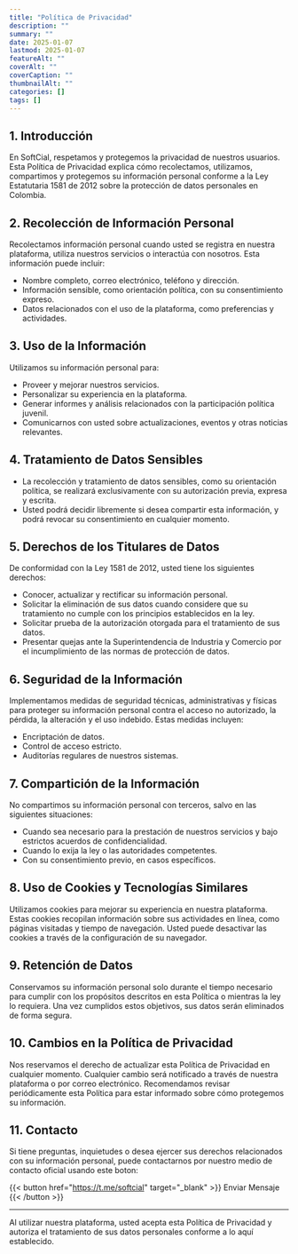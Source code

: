 ```yaml
---
title: "Política de Privacidad"
description: ""
summary: ""
date: 2025-01-07
lastmod: 2025-01-07
featureAlt: ""
coverAlt: ""
coverCaption: ""
thumbnailAlt: ""
categories: []
tags: []
---
```

## 1. Introducción
En SoftCial, respetamos y protegemos la privacidad de nuestros usuarios. Esta Política de Privacidad explica cómo recolectamos, utilizamos, compartimos y protegemos su información personal conforme a la Ley Estatutaria 1581 de 2012 sobre la protección de datos personales en Colombia.

## 2. Recolección de Información Personal
Recolectamos información personal cuando usted se registra en nuestra plataforma, utiliza nuestros servicios o interactúa con nosotros. Esta información puede incluir:

- Nombre completo, correo electrónico, teléfono y dirección.
- Información sensible, como orientación política, con su consentimiento expreso.
- Datos relacionados con el uso de la plataforma, como preferencias y actividades.

## 3. Uso de la Información
Utilizamos su información personal para:

- Proveer y mejorar nuestros servicios.
- Personalizar su experiencia en la plataforma.
- Generar informes y análisis relacionados con la participación política juvenil.
- Comunicarnos con usted sobre actualizaciones, eventos y otras noticias relevantes.

## 4. Tratamiento de Datos Sensibles

- La recolección y tratamiento de datos sensibles, como su orientación política, se realizará exclusivamente con su autorización previa, expresa y escrita.
- Usted podrá decidir libremente si desea compartir esta información, y podrá revocar su consentimiento en cualquier momento.

## 5. Derechos de los Titulares de Datos
De conformidad con la Ley 1581 de 2012, usted tiene los siguientes derechos:

- Conocer, actualizar y rectificar su información personal.
- Solicitar la eliminación de sus datos cuando considere que su tratamiento no cumple con los principios establecidos en la ley.
- Solicitar prueba de la autorización otorgada para el tratamiento de sus datos.
- Presentar quejas ante la Superintendencia de Industria y Comercio por el incumplimiento de las normas de protección de datos.

## 6. Seguridad de la Información
Implementamos medidas de seguridad técnicas, administrativas y físicas para proteger su información personal contra el acceso no autorizado, la pérdida, la alteración y el uso indebido. Estas medidas incluyen:

- Encriptación de datos.
- Control de acceso estricto.
- Auditorías regulares de nuestros sistemas.

## 7. Compartición de la Información
No compartimos su información personal con terceros, salvo en las siguientes situaciones:

- Cuando sea necesario para la prestación de nuestros servicios y bajo estrictos acuerdos de confidencialidad.
- Cuando lo exija la ley o las autoridades competentes.
- Con su consentimiento previo, en casos específicos.

## 8. Uso de Cookies y Tecnologías Similares
Utilizamos cookies para mejorar su experiencia en nuestra plataforma. Estas cookies recopilan información sobre sus actividades en línea, como páginas visitadas y tiempo de navegación. Usted puede desactivar las cookies a través de la configuración de su navegador.

## 9. Retención de Datos
Conservamos su información personal solo durante el tiempo necesario para cumplir con los propósitos descritos en esta Política o mientras la ley lo requiera. Una vez cumplidos estos objetivos, sus datos serán eliminados de forma segura.

## 10. Cambios en la Política de Privacidad
Nos reservamos el derecho de actualizar esta Política de Privacidad en cualquier momento. Cualquier cambio será notificado a través de nuestra plataforma o por correo electrónico. Recomendamos revisar periódicamente esta Política para estar informado sobre cómo protegemos su información.

## 11. Contacto
Si tiene preguntas, inquietudes o desea ejercer sus derechos relacionados con su información personal, puede contactarnos por nuestro medio de contacto oficial usando este boton:

{{< button href="https://t.me/softcial" target="_blank" >}}
Enviar Mensaje
{{< /button >}}

---

Al utilizar nuestra plataforma, usted acepta esta Política de Privacidad y autoriza el tratamiento de sus datos personales conforme a lo aquí establecido.
